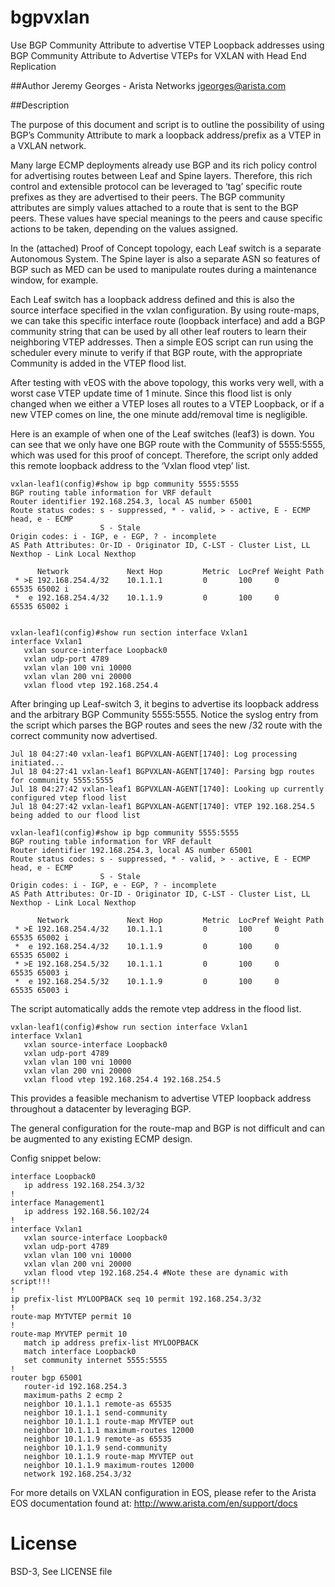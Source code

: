 bgpvxlan
========
Use BGP Community Attribute to advertise VTEP Loopback addresses using BGP Community Attribute to Advertise VTEPs 
for VXLAN with Head End Replication

##Author
Jeremy Georges - Arista Networks 
jgeorges@arista.com

##Description

The purpose of this document and script is to outline the possibility of using BGP’s Community Attribute to mark a loopback address/prefix as a VTEP in a VXLAN network. 

Many large ECMP deployments already use BGP and its rich policy control for advertising routes between Leaf and Spine layers. Therefore, this rich control and extensible protocol can be leveraged to ‘tag’ specific route prefixes as they are advertised to their peers. The BGP community attributes are simply values attached to a route that is sent to the BGP peers. These values have special meanings to the peers and cause specific actions to be taken, depending on the values assigned.

 


In the (attached) Proof of Concept topology, each Leaf switch is a separate Autonomous System. The Spine layer is also a separate ASN so features of BGP such as MED can be used to manipulate routes during a maintenance window, for example.

Each Leaf switch has a loopback address defined and this is also the source interface specified in the vxlan configuration. By using route-maps, we can take this specific interface route (loopback interface) and add a BGP community string that can be used by all other leaf routers to learn their neighboring VTEP addresses. Then a simple EOS script can run using the scheduler every minute to verify if that BGP route, with the appropriate Community is added in the VTEP flood list.


After testing with vEOS with the above topology, this works very well, with a worst case VTEP update time of 1 minute. Since this flood list is only changed when we either a VTEP loses all routes to a VTEP Loopback, or if a new VTEP comes on line, the one minute add/removal time is negligible. 



Here is an example of when one of the Leaf switches (leaf3) is down. You can see that we only have one BGP route with the Community of 5555:5555, which was used for this proof of concept. Therefore, the script only added this remote loopback address to the ‘Vxlan flood vtep’ list.

```
vxlan-leaf1(config)#show ip bgp community 5555:5555
BGP routing table information for VRF default
Router identifier 192.168.254.3, local AS number 65001
Route status codes: s - suppressed, * - valid, > - active, E - ECMP head, e - ECMP
                    S - Stale
Origin codes: i - IGP, e - EGP, ? - incomplete
AS Path Attributes: Or-ID - Originator ID, C-LST - Cluster List, LL Nexthop - Link Local Nexthop

      Network             Next Hop         Metric  LocPref Weight Path
 * >E 192.168.254.4/32    10.1.1.1         0       100     0      65535 65002 i  
 *  e 192.168.254.4/32    10.1.1.9         0       100     0      65535 65002 i  


vxlan-leaf1(config)#show run section interface Vxlan1
interface Vxlan1
   vxlan source-interface Loopback0
   vxlan udp-port 4789
   vxlan vlan 100 vni 10000
   vxlan vlan 200 vni 20000
   vxlan flood vtep 192.168.254.4
```

After bringing up Leaf-switch 3, it begins to advertise its loopback address and the arbitrary BGP Community 5555:5555. Notice the syslog entry from the script which parses the BGP routes and sees the new /32 route with the correct community now advertised.
```
Jul 18 04:27:40 vxlan-leaf1 BGPVXLAN-AGENT[1740]: Log processing initiated...
Jul 18 04:27:41 vxlan-leaf1 BGPVXLAN-AGENT[1740]: Parsing bgp routes for community 5555:5555 
Jul 18 04:27:42 vxlan-leaf1 BGPVXLAN-AGENT[1740]: Looking up currently configured vtep flood list
Jul 18 04:27:42 vxlan-leaf1 BGPVXLAN-AGENT[1740]: VTEP 192.168.254.5 being added to our flood list
```

```
vxlan-leaf1(config)#show ip bgp community 5555:5555
BGP routing table information for VRF default
Router identifier 192.168.254.3, local AS number 65001
Route status codes: s - suppressed, * - valid, > - active, E - ECMP head, e - ECMP
                    S - Stale
Origin codes: i - IGP, e - EGP, ? - incomplete
AS Path Attributes: Or-ID - Originator ID, C-LST - Cluster List, LL Nexthop - Link Local Nexthop

      Network             Next Hop         Metric  LocPref Weight Path
 * >E 192.168.254.4/32    10.1.1.1         0       100     0      65535 65002 i  
 *  e 192.168.254.4/32    10.1.1.9         0       100     0      65535 65002 i  
 * >E 192.168.254.5/32    10.1.1.1         0       100     0      65535 65003 i  
 *  e 192.168.254.5/32    10.1.1.9         0       100     0      65535 65003 i  
```




The script automatically adds the remote vtep address in the flood list.
```
vxlan-leaf1(config)#show run section interface Vxlan1
interface Vxlan1
   vxlan source-interface Loopback0
   vxlan udp-port 4789
   vxlan vlan 100 vni 10000
   vxlan vlan 200 vni 20000
   vxlan flood vtep 192.168.254.4 192.168.254.5
```

This provides a feasible mechanism to advertise VTEP loopback address throughout a datacenter by leveraging BGP.


The general configuration for the route-map and BGP is not difficult and can be augmented to any existing ECMP design.

Config snippet below:
```
interface Loopback0
   ip address 192.168.254.3/32
!
interface Management1
   ip address 192.168.56.102/24
!
interface Vxlan1
   vxlan source-interface Loopback0
   vxlan udp-port 4789
   vxlan vlan 100 vni 10000
   vxlan vlan 200 vni 20000
   vxlan flood vtep 192.168.254.4 #Note these are dynamic with script!!!
!
ip prefix-list MYLOOPBACK seq 10 permit 192.168.254.3/32
!
route-map MYTVTEP permit 10
!
route-map MYVTEP permit 10
   match ip address prefix-list MYLOOPBACK
   match interface Loopback0
   set community internet 5555:5555 
!
router bgp 65001
   router-id 192.168.254.3
   maximum-paths 2 ecmp 2
   neighbor 10.1.1.1 remote-as 65535
   neighbor 10.1.1.1 send-community
   neighbor 10.1.1.1 route-map MYVTEP out
   neighbor 10.1.1.1 maximum-routes 12000 
   neighbor 10.1.1.9 remote-as 65535
   neighbor 10.1.1.9 send-community
   neighbor 10.1.1.9 route-map MYVTEP out
   neighbor 10.1.1.9 maximum-routes 12000 
   network 192.168.254.3/32
```


For more details on VXLAN configuration in EOS, please refer to the Arista EOS documentation found at:
http://www.arista.com/en/support/docs


License
=======
BSD-3, See LICENSE file

